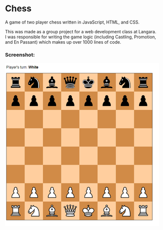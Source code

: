 # Chess
A game of two player chess written in JavaScript, HTML, and CSS. 

This was made as a group project for a web development class at Langara.     
I was responsible for writing the game logic (including Castling, Promotion, and En Passant) which makes up over 1000 lines of code.

### Screenshot:  
![Image of Chess Board](demo.png)
